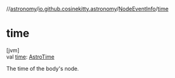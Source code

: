 //[astronomy](../../../index.md)/[io.github.cosinekitty.astronomy](../index.md)/[NodeEventInfo](index.md)/[time](time.md)

# time

[jvm]\
val [time](time.md): [AstroTime](../-astro-time/index.md)

The time of the body's node.
